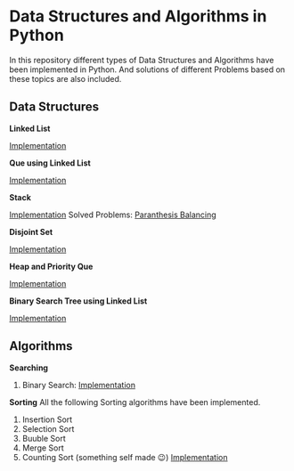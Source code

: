 # Data Structures and Algorithms in Python
In this repository different types of Data Structures and Algorithms have been implemented in Python. And solutions of different Problems based on these topics are also included.

## Data Structures

**Linked List**

  [Implementation](https://github.com/Mushahid2521/Data-Structures-and-Algorithms-in-Python/blob/master/Algos/linkedList.py)

**Que using Linked List**

  [Implementation](https://github.com/Mushahid2521/Data-Structures-and-Algorithms-in-Python/blob/master/Algos/QueInLinkedlist.py)

**Stack**

  [Implementation](https://github.com/Mushahid2521/Data-Structures-and-Algorithms-in-Python/blob/master/Algos/stack.py)
  Solved Problems: [Paranthesis Balancing](https://github.com/Mushahid2521/Data-Structures-and-Algorithms-in-Python/blob/master/Algos/parenthesisBalancing.py)

**Disjoint Set**

  [Implementation](https://github.com/Mushahid2521/Data-Structures-and-Algorithms-in-Python/blob/master/Algos/DisjointSet.py)

**Heap and Priority Que**

  [Implementation](https://github.com/Mushahid2521/Data-Structures-and-Algorithms-in-Python/blob/master/Algos/heap%26PrirotyQueue.py)



**Binary Search Tree using Linked List**

  [Implementation](https://github.com/Mushahid2521/Data-Structures-and-Algorithms-in-Python/blob/master/Algos/BinarySearchTree.py)

## Algorithms

**Searching**
1. Binary Search:
[Implementation](https://github.com/Mushahid2521/Data-Structures-and-Algorithms-in-Python/blob/master/Algos/bianrySearch.py) 

**Sorting**
All the following Sorting algorithms have been implemented.
1. Insertion Sort
2. Selection Sort
3. Buuble Sort
4. Merge Sort
5. Counting Sort (something self made :wink:) 
[Implementation](https://github.com/Mushahid2521/Data-Structures-and-Algorithms-in-Python/blob/master/Algos/SrotingAlgorithms.py)
